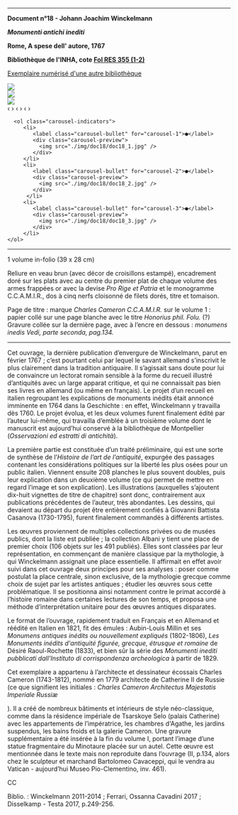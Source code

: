 ﻿***

**Document n°18 - Johann Joachim Winckelmann**

**_Monumenti antichi inediti_**

**Rome, A spese dell' autore, 1767**

**Bibliothèque de l'INHA, cote [Fol RES 355 (1-2)](http://bibliotheque.inha.fr/iguana/www.main.cls?surl=search#RecordId=1.227708)**

[Exemplaire numérisé d'une autre bibliothèque](http://digi.ub.uni-heidelberg.de/diglit/winckelmann1767ga)


<div class="carousel">
   <div class="carousel-inner">
      <input name="carousel" class="carousel-open" id="carousel-1" aria-hidden="true" type="radio" hidden="true" Checked/>
      <div class="carousel-item">
<img class="pic" src="./img/doc18/doc18_1.jpg">
      </div>
      <input name="carousel" class="carousel-open" id="carousel-2" aria-hidden="true" type="radio" hidden="true"/>
      <div class="carousel-item">
  <img class="pic" src="./img/doc18/doc18_2.jpg">
      </div>
      <input name="carousel" class="carousel-open" id="carousel-3" aria-hidden="true" type="radio" hidden="true"/>
      <div class="carousel-item">
<img class="pic" src="./img/doc18/doc18_3.jpg">
      </div>
      <label class="carousel-control prev control-1" for="carousel-3">‹</label>
      <label class="carousel-control next control-1" for="carousel-2">›</label>
      <label class="carousel-control prev control-2" for="carousel-1">‹</label>
      <label class="carousel-control next control-2" for="carousel-3">›</label>
      <label class="carousel-control prev control-3" for="carousel-2">‹</label>
      <label class="carousel-control next control-3" for="carousel-1">›</label>

      <ol class="carousel-indicators">
         <li>
            <label class="carousel-bullet" for="carousel-1">●</label>
            <div class="carousel-preview">
              <img src="./img/doc18/doc18_1.jpg" />
            </div>
         </li>
         <li>
            <label class="carousel-bullet" for="carousel-2">●</label>
            <div class="carousel-preview">
              <img src="./img/doc18/doc18_2.jpg" />
            </div>
          </li>  
         <li>
            <label class="carousel-bullet" for="carousel-3">●</label>
            <div class="carousel-preview">
              <img src="./img/doc18/doc18_3.jpg" />
            </div>
         </li>
    </ol>
</div>
</div>

***



1 volume  in-folio (39 x 28 cm)

Reliure en veau brun (avec décor de croisillons estampé), encadrement doré sur les plats avec au centre du premier plat de chaque volume des armes frappées or avec la devise _Pro Rige et Patria_  et le monogramme C.C.A.M.I.R., dos à cinq nerfs cloisonné de filets dorés, titre et tomaison.

Page de titre : marque _Charles Cameron C.C.A.M.I.R._ sur le volume 1 : papier collé sur une page blanche avec le titre _Honorius phil. Folu._ (?) Gravure collée sur la dernière page, avec à l’encre en dessous : _monumens inedis Vedi, parte seconda, pag.134._

***

Cet ouvrage, la dernière publication d’envergure de Winckelmann, parut en février 1767 ; c’est pourtant celui par lequel le savant allemand s’inscrivit le plus clairement dans la tradition antiquaire. Il s’agissait sans doute pour lui de convaincre un lectorat romain sensible à la forme du recueil illustré d’antiquités avec un large apparat critique, et qui ne connaissait pas bien ses livres en allemand (ou même en français). Le projet d’un recueil en italien regroupant les explications de monuments inédits était annoncé imminente en 1764 dans la Geschichte : en effet, Winckelmann y travailla dès 1760. Le projet évolua, et les deux volumes furent finalement édité par l’auteur lui-même, qui travailla d’emblée à un troisième volume dont le manuscrit est aujourd’hui conservé à la bibliothèque de Montpellier (_Osservazioni ed estratti di antichità_).

La première partie est constituée d’un traité préliminaire, qui est une sorte de synthèse de l’_Histoire de l’art de l’antiquité_, expurgée des passages contenant les considérations politiques sur la liberté les plus osées pour un public italien. Viennent ensuite 208 planches le plus souvent doubles, puis leur explication dans un deuxième volume (ce qui permet de mettre en regard l’image et son explication). Les illustrations (auxquelles s’ajoutent dix-huit vignettes de titre de chapitre) sont donc, contrairement aux publications précédentes de l’auteur, très abondantes. Les dessins, qui devaient au départ du projet être entièrement confiés à Giovanni Battista Casanova (1730-1795), furent finalement commandés à différents artistes.

Les œuvres proviennent de multiples collections privées ou de musées publics, dont la liste est publiée ; la collection Albani y tient une place de premier choix (106 objets sur les 491 publiés). Elles sont classées par leur représentation, en commençant de manière classique par la mythologie, à qui Winckelmann assignait une place essentielle. Il affirmait en effet avoir suivi dans cet ouvrage deux principes pour ses analyses : poser comme postulat la place centrale, sinon exclusive, de la mythologie grecque comme choix de sujet par les artistes antiques ; étudier les œuvres sous cette problématique. Il se positionna ainsi notamment contre le primat accordé à l’histoire romaine dans certaines lectures de son temps, et proposa une méthode d’interprétation unitaire pour des œuvres antiques disparates.

Le format de l’ouvrage, rapidement traduit en Français et en Allemand et réédité en Italien en 1821, fit des émules : Aubin-Louis Millin et ses _Monumens antiques inédits ou nouvellement expliqués_ (1802-1806), _Les Monuments inédits d'antiquité figurée, grecque, étrusque et romaine_ de Désiré Raoul-Rochette (1833), et bien sûr la série des _Monumenti inediti pubblicati dall'Instituto di corrispondenza archeologica_ à partir de 1829.

Cet exemplaire a appartenu à l’architecte et dessinateur écossais Charles Cameron (1743-1812), nommé en 1779 architecte de Catherine II de Russie (ce que signifient les initiales : _Charles Cameron Architectus Majestatis Imperiale Russiæ_

). Il a créé de nombreux bâtiments et intérieurs de style néo-classique, comme dans la résidence impériale de Tsarskoye Selo (palais Catherine) avec les appartements de l’impératrice, les chambres d'Agathe, les jardins suspendus, les bains froids et la galerie Cameron. Une gravure supplémentaire a été insérée à la fin du volume I, portant l’image d’une statue fragmentaire du Minotaure placée sur un autel. Cette œuvre est mentionnée dans le texte mais non reproduite dans l’ouvrage (II, p.134, alors chez le sculpteur et marchand Bartolomeo Cavaceppi, qui le vendra au Vatican - aujourd’hui Museo Pio-Clementino, inv. 461).

CC

Biblio. : Winckelmann 2011-2014 ; Ferrari, Ossanna Cavadini 2017 ; Disselkamp - Testa 2017, p.249-256.
